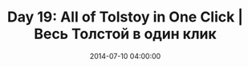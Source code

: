 ---
permalink: /jekyll/update/2014/07/10/day19
redirect_to: http://arounddh.elotroalex.com/jekyll/update/2014/07/10/day19
layout: post
title:  "Day 19: All of Tolstoy in One Click | Весь Толстой в один клик"
date:   2014-07-10 04:00:00
categories: jekyll update
---